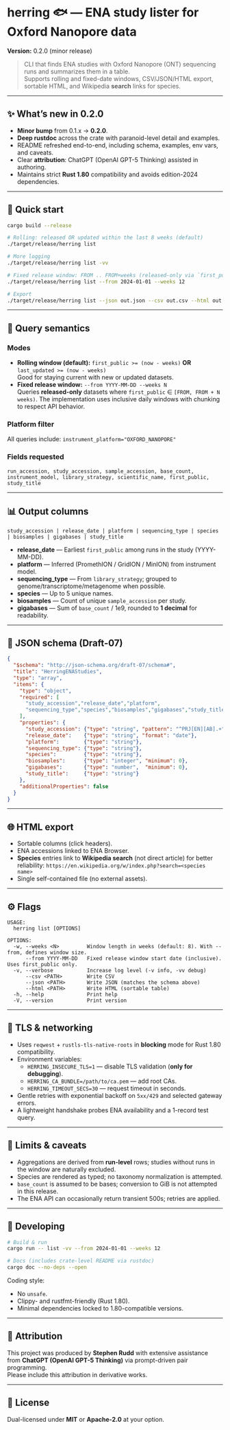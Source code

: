 # herring 🐟 — ENA study lister for Oxford Nanopore data

**Version:** 0.2.0 (minor release)

> CLI that finds ENA studies with Oxford Nanopore (ONT) sequencing runs and summarizes them in a table.  
> Supports rolling and fixed-date windows, CSV/JSON/HTML export, sortable HTML, and Wikipedia **search** links for species.

---

## ✨ What’s new in 0.2.0
- **Minor bump** from 0.1.x → **0.2.0**.
- **Deep rustdoc** across the crate with paranoid-level detail and examples.
- README refreshed end-to-end, including schema, examples, env vars, and caveats.
- Clear **attribution**: ChatGPT (OpenAI GPT-5 Thinking) assisted in authoring.
- Maintains strict **Rust 1.80** compatibility and avoids edition-2024 dependencies.

---

## 🚀 Quick start
```bash
cargo build --release

# Rolling: released OR updated within the last 8 weeks (default)
./target/release/herring list

# More logging
./target/release/herring list -vv

# Fixed release window: FROM .. FROM+weeks (released-only via `first_public`)
./target/release/herring list --from 2024-01-01 --weeks 12

# Export
./target/release/herring list --json out.json --csv out.csv --html out.html
```

---

## 🧭 Query semantics

### Modes
- **Rolling window (default):** `first_public >= (now - weeks)` **OR** `last_updated >= (now - weeks)`  
  Good for staying current with new or updated datasets.
- **Fixed release window:** `--from YYYY-MM-DD --weeks N`  
  Queries **released-only** datasets where `first_public` ∈ `[FROM, FROM + N weeks)`.
  The implementation uses inclusive daily windows with chunking to respect API behavior.

### Platform filter
All queries include: `instrument_platform="OXFORD_NANOPORE"`

### Fields requested
`run_accession, study_accession, sample_accession, base_count, instrument_model, library_strategy, scientific_name, first_public, study_title`

---

## 📊 Output columns
`study_accession | release_date | platform | sequencing_type | species | biosamples | gigabases | study_title`

- **release_date** — Earliest `first_public` among runs in the study (YYYY-MM-DD).
- **platform** — Inferred (PromethION / GridION / MinION) from instrument model.
- **sequencing_type** — From `library_strategy`; grouped to genome/transcriptome/metagenome when possible.
- **species** — Up to 5 unique names.
- **biosamples** — Count of unique `sample_accession` per study.
- **gigabases** — Sum of `base_count` / 1e9, rounded to **1 decimal** for readability.

---

## 🧪 JSON schema (Draft-07)
```json
{
  "$schema": "http://json-schema.org/draft-07/schema#",
  "title": "HerringENAStudies",
  "type": "array",
  "items": {
    "type": "object",
    "required": [
      "study_accession","release_date","platform",
      "sequencing_type","species","biosamples","gigabases","study_title"
    ],
    "properties": {
      "study_accession": {"type": "string", "pattern": "^PRJ[EN][AB].+"},
      "release_date":    {"type": "string", "format": "date"},
      "platform":        {"type": "string"},
      "sequencing_type": {"type": "string"},
      "species":         {"type": "string"},
      "biosamples":      {"type": "integer", "minimum": 0},
      "gigabases":       {"type": "number",  "minimum": 0},
      "study_title":     {"type": "string"}
    },
    "additionalProperties": false
  }
}
```

---

## 🌐 HTML export
- Sortable columns (click headers).
- ENA accessions linked to ENA Browser.
- **Species** entries link to **Wikipedia search** (not direct article) for better reliability:
  `https://en.wikipedia.org/w/index.php?search=<species name>`
- Single self-contained file (no external assets).

---

## ⚙️ Flags
```
USAGE:
  herring list [OPTIONS]

OPTIONS:
  -w, --weeks <N>         Window length in weeks (default: 8). With --from, defines window size.
      --from YYYY-MM-DD   Fixed release window start date (inclusive). Uses first_public only.
  -v, --verbose           Increase log level (-v info, -vv debug)
      --csv <PATH>        Write CSV
      --json <PATH>       Write JSON (matches the schema above)
      --html <PATH>       Write HTML (sortable table)
  -h, --help              Print help
  -V, --version           Print version
```

---

## 🔐 TLS & networking
- Uses `reqwest` + `rustls-tls-native-roots` in **blocking** mode for Rust 1.80 compatibility.
- Environment variables:
  - `HERRING_INSECURE_TLS=1` — disable TLS validation (**only for debugging**).
  - `HERRING_CA_BUNDLE=/path/to/ca.pem` — add root CAs.
  - `HERRING_TIMEOUT_SECS=30` — request timeout in seconds.
- Gentle retries with exponential backoff on `5xx/429` and selected gateway errors.
- A lightweight handshake probes ENA availability and a 1-record test query.

---

## 🧱 Limits & caveats
- Aggregations are derived from **run-level** rows; studies without runs in the window are naturally excluded.
- Species are rendered as typed; no taxonomy normalization is attempted.
- `base_count` is assumed to be bases; conversion to GiB is not attempted in this release.
- The ENA API can occasionally return transient 500s; retries are applied.

---

## 🧩 Developing
```bash
# Build & run
cargo run -- list -vv --from 2024-01-01 --weeks 12

# Docs (includes crate-level README via rustdoc)
cargo doc --no-deps --open
```
Coding style:
- No `unsafe`.
- Clippy- and rustfmt-friendly (Rust 1.80).
- Minimal dependencies locked to 1.80-compatible versions.

---

## 👥 Attribution
This project was produced by **Stephen Rudd** with extensive assistance from **ChatGPT (OpenAI GPT-5 Thinking)** via prompt-driven pair programming.  
Please include this attribution in derivative works.

---

## 📜 License
Dual-licensed under **MIT** or **Apache-2.0** at your option.
